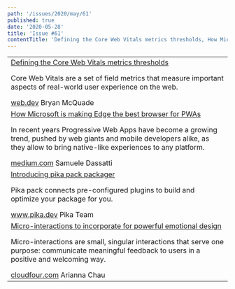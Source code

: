 ```yaml
---
path: '/issues/2020/may/61'
published: true
date: '2020-05-28'
title: 'Issue #61'
contentTitle: 'Defining the Core Web Vitals metrics thresholds, How Microsoft is making Edge the best browser for PWAs and Introducing pika pack packager...'
---
```


<center>
	<table align="center" border="0" cellspacing="0" width="100%" height="100%" cellpadding="0">
    <tbody>
				<tr>
					<td>
            <div class="issue__content">
              <a href="https://web.dev/defining-core-web-vitals-thresholds/" target="_blank" rel="noopener noreferrer">
                <span class="issue__content-title">Defining the Core Web Vitals metrics thresholds</span>
              </a>
							<p class="issue__content-desc">Core Web Vitals are a set of field metrics that measure important aspects of real-world user experience on the web.</p>
							<div class="issue__content-info"><a href="https://web.dev/defining-core-web-vitals-thresholds/" target="_blank" rel="noopener noreferrer">web.dev</a> <span>Bryan McQuade</span></div>
						</div>
					</td>
				</tr>
				<tr>
					<td>
            <div class="issue__content">
              <a href="https://medium.com/swlh/how-microsoft-is-making-edge-the-best-browser-for-pwas-3b4ad1197be6" target="_blank" rel="noopener noreferrer">
                <span class="issue__content-title">How Microsoft is making Edge the best browser for PWAs</span>
              </a>
							<p class="issue__content-desc">In recent years Progressive Web Apps have become a growing trend, pushed by web giants and mobile developers alike, as they allow to bring native-like experiences to any platform.</p>
							<div class="issue__content-info"><a href="https://medium.com/swlh/how-microsoft-is-making-edge-the-best-browser-for-pwas-3b4ad1197be6" target="_blank" rel="noopener noreferrer">medium.com</a> <span>Samuele Dassatti</span></div>
						</div>
					</td>
				</tr>
				<tr>
					<td>
            <div class="issue__content">
              <a href="https://www.pika.dev/blog/introducing-pika-pack/" target="_blank" rel="noopener noreferrer">
                <span class="issue__content-title">Introducing pika pack packager</span>
              </a>
							<p class="issue__content-desc">Pika pack connects pre-configured plugins to build and optimize your package for you.</p>
							<div class="issue__content-info"><a href="https://www.pika.dev/blog/introducing-pika-pack/" target="_blank" rel="noopener noreferrer">www.pika.dev</a> <span>Pika Team</span></div>
						</div>
					</td>
				</tr>
				<tr>
					<td>
            <div class="issue__content">
              <a href="https://cloudfour.com/thinks/micro-interactions-to-incorporate-for-powerful-emotional-design/" target="_blank" rel="noopener noreferrer">
                <span class="issue__content-title">Micro-interactions to incorporate for powerful emotional design</span>
              </a>
							<p class="issue__content-desc">Micro-interactions are small, singular interactions that serve one purpose: communicate meaningful feedback to users in a positive and welcoming way.</p>
							<div class="issue__content-info"><a href="https://cloudfour.com/thinks/micro-interactions-to-incorporate-for-powerful-emotional-design/" target="_blank" rel="noopener noreferrer">cloudfour.com</a> <span>Arianna Chau</span></div>
						</div>
					</td>
				</tr></tbody>
  </table>
</center>
